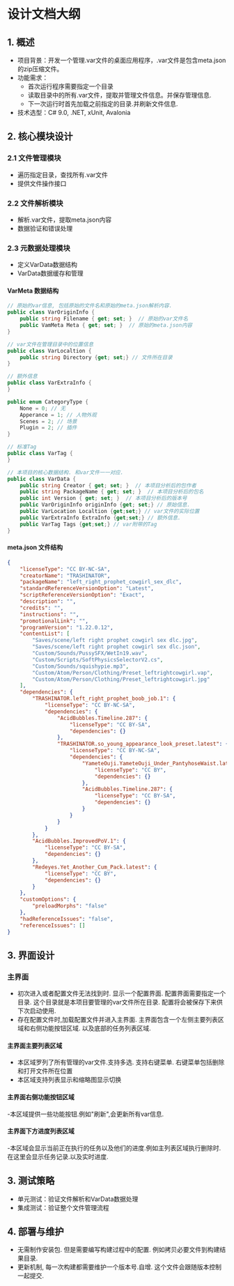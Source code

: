 # 设计文档大纲

## 1. 概述
- 项目背景：开发一个管理.var文件的桌面应用程序，.var文件是包含meta.json的zip压缩文件。
- 功能需求：
  - 首次运行程序需要指定一个目录
  - 读取目录中的所有.var文件，提取并管理文件信息。并保存管理信息.
  - 下一次运行时首先加载之前指定的目录.并刷新文件信息.
- 技术选型：C# 9.0, .NET, xUnit, Avalonia

## 2. 核心模块设计
### 2.1 文件管理模块
- 遍历指定目录，查找所有.var文件
- 提供文件操作接口

### 2.2 文件解析模块
- 解析.var文件，提取meta.json内容
- 数据验证和错误处理

### 2.3 元数据处理模块
- 定义VarData数据结构
- VarData数据缓存和管理

#### VarMeta 数据结构
```csharp
// 原始的var信息, 包括原始的文件名和原始的meta.json解析内容.
public class VarOriginInfo {
    public string Filename { get; set; }  // 原始的var文件名
    public VamMeta Meta { get; set; }  // 原始的meta.json内容
}

// var文件在管理目录中的位置信息
public class VarLocaltion {
    public string Directory {get; set;} // 文件所在目录
}

// 额外信息
public class VarExtraInfo {
}

public enum CategoryType {
    None = 0; // 无
    Apperance = 1; // 人物外观
    Scenes = 2; // 场景
    Plugin = 2; // 插件
}

// 标准Tag
public class VarTag {
}

// 本项目的核心数据结构. 和var文件一一对应.
public class VarData {
    public string Creator { get; set; }  // 本项目分析后的包作者
    public string PackageName { get; set; }  // 本项目分析后的包名
    public int Version { get; set; }  // 本项目分析后的版本号
    public VarOriginInfo originInfo {get; set;} // 原始信息.
    public VarLocation Localtion {get;set;} // var文件的实际位置
    public VarExtraInfo ExtraInfo {get;set;} // 额外信息.
    public VarTag Tags {get;set;} // var附带的Tag
}
```

#### meta.json 文件结构
```json
{
    "licenseType": "CC BY-NC-SA",
    "creatorName": "TRASHINATOR",
    "packageName": "left_right_prophet_cowgirl_sex_dlc",
    "standardReferenceVersionOption": "Latest",
    "scriptReferenceVersionOption": "Exact",
    "description": "",
    "credits": "",
    "instructions": "",
    "promotionalLink": "",
    "programVersion": "1.22.0.12",
    "contentList": [
        "Saves/scene/left right prophet cowgirl sex dlc.jpg",
        "Saves/scene/left right prophet cowgirl sex dlc.json",
        "Custom/Sounds/PussySFX/WetIn19.wav",
        "Custom/Scripts/SoftPhysicsSelectorV2.cs",
        "Custom/Sounds/squishypie.mp3",
        "Custom/Atom/Person/Clothing/Preset_leftrightcowgirl.vap",
        "Custom/Atom/Person/Clothing/Preset_leftrightcowgirl.jpg"
    ],
    "dependencies": {
        "TRASHINATOR.left_right_prophet_boob_job.1": {
            "licenseType": "CC BY-NC-SA",
            "dependencies": {
                "AcidBubbles.Timeline.287": {
                    "licenseType": "CC BY-SA",
                    "dependencies": {}
                },
                "TRASHINATOR.so_young_appearance_look_preset.latest": {
                    "licenseType": "CC BY-NC-SA",
                    "dependencies": {
                        "YameteOuji.YameteOuji_Under_PantyhoseWaist.latest": {
                            "licenseType": "CC BY",
                            "dependencies": {}
                        },
                        "AcidBubbles.Timeline.287": {
                            "licenseType": "CC BY-SA",
                            "dependencies": {}
                        }
                    }
                }
            }
        },
        "AcidBubbles.ImprovedPoV.1": {
            "licenseType": "CC BY-SA",
            "dependencies": {}
        },
        "Redeyes.Yet_Another_Cum_Pack.latest": {
            "licenseType": "CC BY",
            "dependencies": {}
        }
    },
    "customOptions": {
        "preloadMorphs": "false"
    },
    "hadReferenceIssues": "false",
    "referenceIssues": []
}
```

## 3. 界面设计

### 主界面
- 初次进入或者配置文件无法找到时. 显示一个配置界面. 配置界面需要指定一个目录. 这个目录就是本项目要管理的var文件所在目录. 配置将会被保存下来供下次启动使用.
- 存在配置文件时,加载配置文件并进入主界面. 主界面包含一个左侧主要列表区域和右侧功能按钮区域. 以及底部的任务列表区域.

#### 主界面主要列表区域
- 本区域罗列了所有管理的var文件.支持多选. 支持右键菜单. 右键菜单包括删除和打开文件所在位置
- 本区域支持列表显示和缩略图显示切换

#### 主界面右侧功能按钮区域
-本区域提供一些功能按钮.例如"刷新",会更新所有var信息.

#### 主界面下方进度列表区域
-本区域会显示当前正在执行的任务以及他们的进度.例如主列表区域执行删除时. 在这里会显示任务记录.以及实时进度.

## 3. 测试策略
- 单元测试：验证文件解析和VarData数据处理
- 集成测试：验证整个文件管理流程

## 4. 部署与维护
- 无需制作安装包. 但是需要编写构建过程中的配置. 例如拷贝必要文件到构建结果目录.
- 更新机制, 每一次构建都需要维护一个版本号.自增. 这个文件会跟随版本控制一起提交.